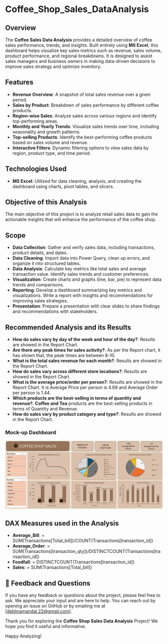 # Coffee_Shop_Sales_DataAnalysis


## Overview

The **Coffee Sales Data Analysis** provides a detailed overview of coffee sales performance, trends, and insights. Built entirely using **MS Excel**, this dashboard helps visualize key sales metrics such as revenue, sales volume, product performance, and regional breakdowns. It is designed to assist sales managers and business owners in making data-driven decisions to improve sales strategy and optimize inventory.

## Features

- **Revenue Overview**: A snapshot of total sales revenue over a given period.
- **Sales by Product**: Breakdown of sales performance by different coffee products.
- **Region-wise Sales**: Analyze sales across various regions and identify top-performing areas.
- **Monthly and Yearly Trends**: Visualize sales trends over time, including seasonality and growth patterns.
- **Top-selling Products**: Identify the best-performing coffee products based on sales volume and revenue.
- **Interactive Filters**: Dynamic filtering options to view sales data by region, product type, and time period.

## Technologies Used

- **MS Excel**: Utilized for data cleaning, analysis, and creating the dashboard using charts, pivot tables, and slicers.

## Objective of this Analysis

The main objective of this project is to analyze retail sales data to gain the actionable insights that will enhance the performance of the coffee shop.

## Scope

- **Data Collection**: Gather and verify sales data, including transactions, product details, and dates.
- **Data Cleaning**: Import data into Power Query, clean up errors, and organize it into structured tables.
- **Data Analysis**: Calculate key metrics like total sales and average transaction value. Identify sales trends and customer preferences.
- **Visualization**: Create charts and graphs (line, bar, pie) to represent data trends and comparisons.
- **Reporting**: Develop a dashboard summarizing key metrics and visualizations. Write a report with insights and recommendations for improving sales strategies.
- **Presentation**: Prepare a presentation with clear slides to share findings and recommendations with stakeholders.


## Recommended Analysis and its Results

- **How do sales vary by day of the week and hour of the day?**: Results are showed in the Report Chart.
- **Are there any peak times for sales activity?**: As per the Report chart, it has shown that, the peak times are between 8-10.
- **What is the total sales revenue for each month?**: Results are showed in the Report Chart.
- **How do sales vary across different store locations?**: Results are showed in the Report Chart.
- **What is the average price/order per person?**: Results are showed in the Report Chart. It is Average Price per person is 4.69 and Average Order per person is 1.44.
- **Which products are the best-selling in terms of quantity and revenue?**: **Coffee and Tea** products are the best-selling products in terms of Quantity and Revenue.
- **How do sales vary by product category and type?**: Results are showed in the Report Chart.

### Mock-up Dashboard
![mock up dashboard_Coffee_shop_sales](https://github.com/deblinamandal22-hub/Coffee_Shop_Sales_DataAnalysis/blob/c44e8338e33777a31acdb53de3c2d8e2adbfd4cf/Screenshots/Dashboard%20Screenshot.png)


## **DAX Measures used in the Analysis**
- **Average_Bill**: = SUM(Transactions[Total_bill])/COUNT(Transactions[transaction_id])
- **Average_Order**: = SUM(Transactions[transaction_qty])/DISTINCTCOUNT(Transactions[transaction_id])
- **Foodfall**: = DISTINCTCOUNT(Transactions[transaction_id])
- **Sales**: = SUM(Transactions[Total_bill]) 

## 💬 Feedback and Questions

If you have any feedback or questions about the project, please feel free to ask. We appreciate your input and are here to help. You can reach out by opening an issue on GitHub or by emailing me at [deblinamandal.22@gmail.com].

Thank you for exploring the **Coffee Shop Sales Data Analysis** Project! We hope you find it useful and informative.

Happy Analyzing!
